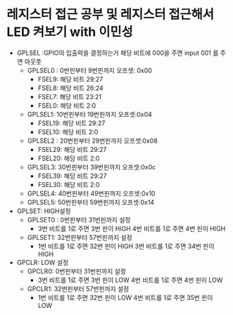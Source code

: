 # 레지스터 접근 공부 및 레지스터 접근해서 LED 켜보기 with 이민성

- GPLSEL :GPIO의 입출력을 결정하는거 해당 비트에 000을 주면 input 001 를 주면 아웃풋
    - GPLSEL0 : 0번핀부터 9번핀까지 오프셋: 0x00
        - FSEL9: 해당 비트 29:27
        - FSEL8: 해당 비트 26:24
        - FSEL7: 해당 비트 23:21
        - FSEL0: 해당 비트 2:0
    - GPLSEL1: 10번핀부터 19번핀까지 오프셋:0x04
        - FSEL19: 해당 비트 29:27
        - FSEL10: 해당 비트 2:0
    - GPLSEL2 : 20번핀부터 29번핀까지 오프셋:0x08
        - FSEL29: 해당 비트 29:27
        - FSEL20: 해당 비트 2:0
    - GPLSEL3: 30번핀부터 39번핀까지 오프셋:0x0c
        - FSEL39: 해당 비트 29:27
        - FSEL30: 해당 비트 2:0
    - GPLSEL4: 40번핀부터 49번핀까지 오프셋:0x10
    - GPLSEL5: 50번핀부터 59번핀까지 오프셋:0x14
- GPLSET: HIGH설정
    - GPLSET0 : 0번핀부터 31번핀까지 설정
        - 3번 비트를 1로 주면 3번 핀이 HIGH 4번 비트를 1로 주면 4번 핀이 HIGH
    - GPLSET1: 32번핀부터 57번핀까지 설정
        - 1번 비트를 1로 주면 32번 핀이 HIGH 3번 비트를 1로 주면 34번 핀이 HIGH
- GPCLR: LOW 설정
    - GPCLR0: 0번핀부터 31번핀까지 설정
        - 3번 비트를 1로 주면 3번 핀이 LOW 4번 비트를 1로 주면 4번 핀이 LOW
    - GPCLR1: 32번핀부터 57번핀까지 설정
        - 1번 비트를 1로 주면 32번 핀이 LOW 4번 비트를 1로 주면 35번 핀이 LOW
